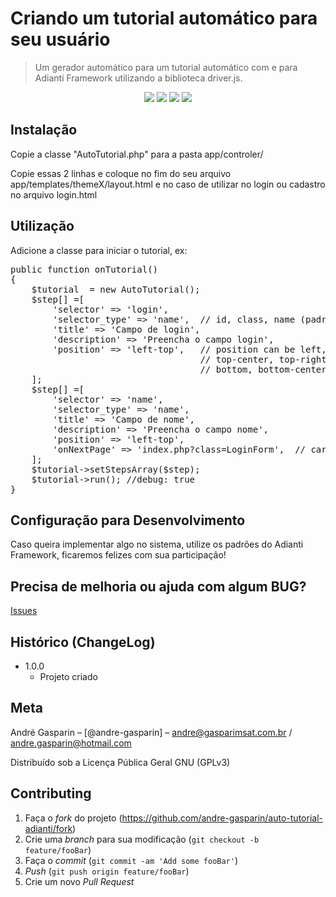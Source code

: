 # Criando um tutorial automático para seu usuário
> Um gerador automático para um tutorial automático com e para Adianti Framework utilizando a biblioteca driver.js.

<p align="center">
<img src="https://img.shields.io/badge/VERSÃO-1.0.0-green">
<img src="https://img.shields.io/badge/Licença-GNU 3.0-success">
<img src="https://img.shields.io/badge/PHP-Adianti-blue">
<img src="https://img.shields.io/badge/PHP->7.2-blueviolet">
</p>


## Instalação

Copie a classe "AutoTutorial.php" para a pasta app/controler/

Copie essas 2 linhas e coloque no fim do seu arquivo app/templates/themeX/layout.html e no caso de utilizar no login ou cadastro no arquivo login.html

<script src="https://unpkg.com/driver.js/dist/driver.min.js"></script>
<link rel="stylesheet" href="https://unpkg.com/driver.js/dist/driver.min.css">


## Utilização

Adicione a classe para iniciar o tutorial, ex:
<pre>
public function onTutorial()
{
    $tutorial  = new AutoTutorial();
    $step[] =[
        'selector' => 'login',
        'selector_type' => 'name',  // id, class, name (padrão do adianti), *
        'title' => 'Campo de login',        
        'description' => 'Preencha o campo login',
        'position' => 'left-top',   // position can be left, left-center, left-bottom, top,
                                    // top-center, top-right, right, right-center, right-bottom,
                                    // bottom, bottom-center, bottom-right, mid-center
    ];
    $step[] =[
        'selector' => 'name',
        'selector_type' => 'name',
        'title' => 'Campo de nome',
        'description' => 'Preencha o campo nome',
        'position' => 'left-top', 
        'onNextPage' => 'index.php?class=LoginForm',  // carrega outra página depois da etapa
    ];
    $tutorial->setStepsArray($step);
    $tutorial->run(); //debug: true
}
</pre>

## Configuração para Desenvolvimento

Caso queira implementar algo no sistema, utilize os padrões do Adianti Framework, ficaremos felizes com sua participação!

## Precisa de melhoria ou ajuda com algum BUG?

<a href="https://github.com/andre-gasparin/auto-tutorial-adianti/issues">Issues</a>


## Histórico (ChangeLog)

* 1.0.0
    * Projeto criado

## Meta

André Gasparin – [@andre-gasparin] – andre@gasparimsat.com.br / andre.gasparin@hotmail.com

Distribuído sob a Licença Pública Geral GNU (GPLv3) 


## Contributing

1. Faça o _fork_ do projeto (<https://github.com/andre-gasparin/auto-tutorial-adianti/fork>)
2. Crie uma _branch_ para sua modificação (`git checkout -b feature/fooBar`)
3. Faça o _commit_ (`git commit -am 'Add some fooBar'`)
4. _Push_ (`git push origin feature/fooBar`)
5. Crie um novo _Pull Request_
